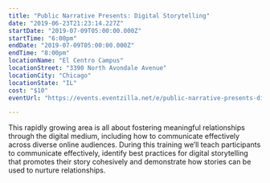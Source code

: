 ```yaml
---
title: "Public Narrative Presents: Digital Storytelling"
date: "2019-06-23T21:23:14.227Z"
startDate: "2019-07-09T05:00:00.000Z"
startTime: "6:00pm"
endDate: "2019-07-09T05:00:00.000Z"
endTime: "8:00pm"
locationName: "El Centro Campus"
locationStreet: "3390 North Avondale Avenue"
locationCity: "Chicago"
locationState: "IL"
cost: "$10"
eventUrl: "https://events.eventzilla.net/e/public-narrative-presents-digital-storytelling-2138742677?preview=1561139490737"

---
```


This rapidly growing area is all about fostering meaningful relationships through the digital medium, including how to communicate effectively across diverse online audiences. During this training we’ll teach participants to communicate effectively, identify best practices for digital storytelling that promotes their story cohesively and demonstrate how stories can be used to nurture relationships. 

